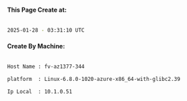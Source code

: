 
   
#### This Page Create at:

```bash

2025-01-28 - 03:31:10 UTC

```

#### Create By Machine:

```bash

Host Name : fv-az1377-344

platform  : Linux-6.8.0-1020-azure-x86_64-with-glibc2.39

Ip Local  : 10.1.0.51

```

